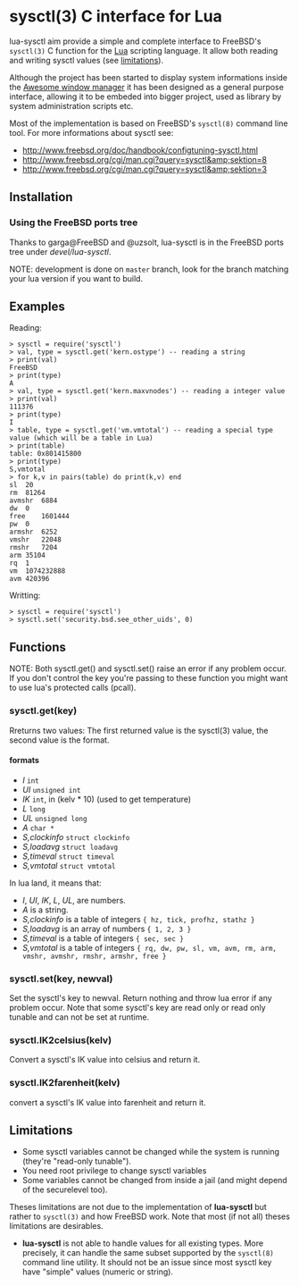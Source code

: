 # sysctl(3) C interface for Lua

lua-sysctl aim provide a simple and complete interface to FreeBSD's `sysctl(3)`
C function for the [Lua](http://lua.org) scripting language. It allow both
reading and writing sysctl values (see [limitations](#limitations)).

Although the project has been started to display system informations inside the
[Awesome window manager](http://awesome.naquadah.org/) it has been designed as
a general purpose interface, allowing it to be embeded into bigger project,
used as library by system administration scripts etc.

Most of the implementation is based on FreeBSD's `sysctl(8)` command line tool.
For more informations about sysctl see:

* http://www.freebsd.org/doc/handbook/configtuning-sysctl.html
* http://www.freebsd.org/cgi/man.cgi?query=sysctl&amp;sektion=8
* http://www.freebsd.org/cgi/man.cgi?query=sysctl&amp;sektion=3

## Installation

### Using the FreeBSD ports tree
Thanks to garga@FreeBSD and @uzsolt, lua-sysctl is in the FreeBSD ports
tree under _devel/lua-sysctl_.

NOTE: development is done on `master` branch, look for the branch matching your
lua version if you want to build.

## Examples

Reading:
```
> sysctl = require('sysctl')
> val, type = sysctl.get('kern.ostype') -- reading a string
> print(val)
FreeBSD
> print(type)
A
> val, type = sysctl.get('kern.maxvnodes') -- reading a integer value
> print(val)
111376
> print(type)
I
> table, type = sysctl.get('vm.vmtotal') -- reading a special type value (which will be a table in Lua)
> print(table)
table: 0x801415800
> print(type)
S,vmtotal
> for k,v in pairs(table) do print(k,v) end
sl  20
rm  81264
avmshr  6884
dw  0
free    1601444
pw  0
armshr  6252
vmshr   22048
rmshr   7204
arm 35104
rq  1
vm  1074232888
avm 420396
```

Writting:
```
> sysctl = require('sysctl')
> sysctl.set('security.bsd.see_other_uids', 0)
```

## Functions

NOTE: Both sysctl.get() and sysctl.set() raise an error if any problem occur.
If you don't control the key you're passing to these function you might want to
use lua's protected calls (pcall).

### sysctl.get(key)
Rreturns two values: The first returned value is the sysctl(3) value, the
second value is the format.

#### formats
- _I_ `int`
- _UI_ `unsigned int`
- _IK_ `int`, in (kelv * 10) (used to get temperature)
- _L_ `long`
- _UL_ `unsigned long`
- _A_ `char *`
- _S,clockinfo_ `struct clockinfo`
- _S,loadavg_ `struct loadavg`
- _S,timeval_ `struct timeval`
- _S,vmtotal_ `struct vmtotal`

In lua land, it means that:
- _I_, _UI_, _IK_, _L_, _UL_, are numbers.
- _A_ is a string.
- _S,clockinfo_ is a table of integers
  `{ hz, tick, profhz, stathz }`
- _S,loadavg_ is an array of numbers
  `{ 1, 2, 3 }`
- _S,timeval_ is a table of integers
  `{ sec, sec }`
- _S,vmtotal_ is a table of integers
  `{ rq, dw, pw, sl, vm, avm, rm, arm, vmshr, avmshr, rmshr, armshr, free }`

### sysctl.set(key, newval)
Set the sysctl's key to newval. Return nothing and throw lua error if any
problem occur. Note that some sysctl's key are read only or read only tunable
and can not be set at runtime.

### sysctl.IK2celsius(kelv)
Convert a sysctl's IK value into celsius and return it.

### sysctl.IK2farenheit(kelv)
convert a sysctl's IK value into farenheit and return it.

## Limitations

* Some sysctl variables cannot be changed while the system is running (they're
  "read-only tunable").
* You need root privilege to change sysctl variables
* Some variables cannot be changed from inside a jail (and might depend of the
  securelevel too).

Theses limitations are not due to the implementation of **lua-sysctl** but
rather to `sysctl(3)` and how FreeBSD work. Note that most (if not all) theses
limitations are desirables.

* **lua-sysctl** is not able to handle values for all existing types. More
  precisely, it can handle the same subset supported by the `sysctl(8)` command
  line utility. It should not be an issue since most sysctl key have "simple"
  values (numeric or string).

